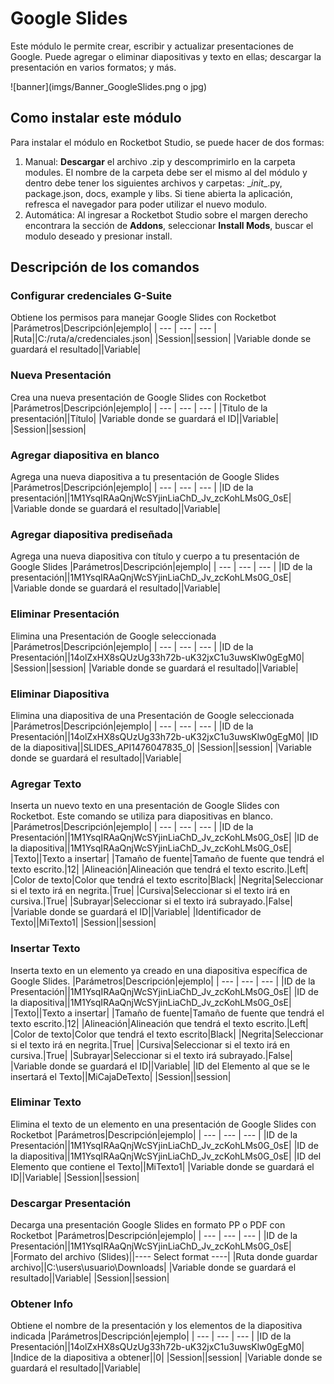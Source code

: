 



# Google Slides
  
Este módulo le permite crear, escribir y actualizar presentaciones de Google. Puede agregar o eliminar diapositivas y texto en ellas; descargar la presentación en varios formatos; y más.  

  
![banner](imgs/Banner_GoogleSlides.png o jpg)


## Como instalar este módulo
  
Para instalar el módulo en Rocketbot Studio, se puede hacer de dos formas:
1. Manual: __Descargar__ el archivo .zip y descomprimirlo en la carpeta modules. El nombre de la carpeta debe ser el mismo al del módulo y dentro debe tener los siguientes archivos y carpetas: \__init__.py, package.json, docs, example y libs. Si tiene abierta la aplicación, refresca el navegador para poder utilizar el nuevo modulo.
2. Automática: Al ingresar a Rocketbot Studio sobre el margen derecho encontrara la sección de **Addons**, seleccionar **Install Mods**, buscar el modulo deseado y presionar install.  


## Descripción de los comandos

### Configurar credenciales G-Suite
  
Obtiene los permisos para manejar Google Slides con Rocketbot
|Parámetros|Descripción|ejemplo|
| --- | --- | --- |
|Ruta||C:/ruta/a/credenciales.json|
|Session||session|
|Variable donde se guardará el resultado||Variable|

### Nueva Presentación
  
Crea una nueva presentación de Google Slides con Rocketbot
|Parámetros|Descripción|ejemplo|
| --- | --- | --- |
|Titulo de la presentación||Título|
|Variable donde se guardará el ID||Variable|
|Session||session|

### Agregar diapositiva en blanco
  
Agrega una nueva diapositiva a tu presentación de Google Slides
|Parámetros|Descripción|ejemplo|
| --- | --- | --- |
|ID de la presentación||1M1YsqIRAaQnjWcSYjinLiaChD_Jv_zcKohLMs0G_0sE|
|Variable donde se guardará el resultado||Variable|

### Agregar diapositiva prediseñada
  
Agrega una nueva diapositiva con título y cuerpo a tu presentación de Google Slides
|Parámetros|Descripción|ejemplo|
| --- | --- | --- |
|ID de la presentación||1M1YsqIRAaQnjWcSYjinLiaChD_Jv_zcKohLMs0G_0sE|
|Variable donde se guardará el resultado||Variable|

### Eliminar Presentación
  
Elimina una Presentación de Google seleccionada
|Parámetros|Descripción|ejemplo|
| --- | --- | --- |
|ID de la Presentación||14olZxHX8sQUzUg33h72b-uK32jxC1u3uwsKlw0gEgM0|
|Session||session|
|Variable donde se guardará el resultado||Variable|

### Eliminar Diapositiva
  
Elimina una diapositiva de una Presentación de Google seleccionada
|Parámetros|Descripción|ejemplo|
| --- | --- | --- |
|ID de la Presentación||14olZxHX8sQUzUg33h72b-uK32jxC1u3uwsKlw0gEgM0|
|ID de la diapositiva||SLIDES_API1476047835_0|
|Session||session|
|Variable donde se guardará el resultado||Variable|

### Agregar Texto
  
Inserta un nuevo texto en una presentación de Google Slides con Rocketbot. Este comando se utiliza para diapositivas en blanco.
|Parámetros|Descripción|ejemplo|
| --- | --- | --- |
|ID de la Presentación||1M1YsqIRAaQnjWcSYjinLiaChD_Jv_zcKohLMs0G_0sE|
|ID de la diapositiva||1M1YsqIRAaQnjWcSYjinLiaChD_Jv_zcKohLMs0G_0sE|
|Texto||Texto a insertar|
|Tamaño de fuente|Tamaño de fuente que tendrá el texto escrito.|12|
|Alineación|Alineación que tendrá el texto escrito.|Left|
|Color de texto|Color que tendrá el texto escrito|Black|
|Negrita|Seleccionar si el texto irá en negrita.|True|
|Cursiva|Seleccionar si el texto irá en cursiva.|True|
|Subrayar|Seleccionar si el texto irá subrayado.|False|
|Variable donde se guardará el ID||Variable|
|Identificador de Texto||MiTexto1|
|Session||session|

### Insertar Texto
  
Inserta texto en un elemento ya creado en una diapositiva específica de Google Slides.
|Parámetros|Descripción|ejemplo|
| --- | --- | --- |
|ID de la Presentación||1M1YsqIRAaQnjWcSYjinLiaChD_Jv_zcKohLMs0G_0sE|
|ID de la diapositiva||1M1YsqIRAaQnjWcSYjinLiaChD_Jv_zcKohLMs0G_0sE|
|Texto||Texto a insertar|
|Tamaño de fuente|Tamaño de fuente que tendrá el texto escrito.|12|
|Alineación|Alineación que tendrá el texto escrito.|Left|
|Color de texto|Color que tendrá el texto escrito|Black|
|Negrita|Seleccionar si el texto irá en negrita.|True|
|Cursiva|Seleccionar si el texto irá en cursiva.|True|
|Subrayar|Seleccionar si el texto irá subrayado.|False|
|Variable donde se guardará el ID||Variable|
|ID del Elemento al que se le insertará el Texto||MiCajaDeTexto|
|Session||session|

### Eliminar Texto
  
Elimina el texto de un elemento en una presentación de Google Slides con Rocketbot
|Parámetros|Descripción|ejemplo|
| --- | --- | --- |
|ID de la Presentación||1M1YsqIRAaQnjWcSYjinLiaChD_Jv_zcKohLMs0G_0sE|
|ID de la diapositiva||1M1YsqIRAaQnjWcSYjinLiaChD_Jv_zcKohLMs0G_0sE|
|ID del Elemento que contiene el Texto||MiTexto1|
|Variable donde se guardará el ID||Variable|
|Session||session|

### Descargar Presentación
  
Decarga una presentación Google Slides en formato PP o PDF con Rocketbot
|Parámetros|Descripción|ejemplo|
| --- | --- | --- |
|ID de la Presentación||1M1YsqIRAaQnjWcSYjinLiaChD_Jv_zcKohLMs0G_0sE|
|Formato del archivo (Slides)||---- Select format ----|
|Ruta donde guardar archivo||C:\users\usuario\Downloads|
|Variable donde se guardará el resultado||Variable|
|Session||session|

### Obtener Info
  
Obtiene el nombre de la presentación y los elementos de la diapositiva indicada
|Parámetros|Descripción|ejemplo|
| --- | --- | --- |
|ID de la Presentación||14olZxHX8sQUzUg33h72b-uK32jxC1u3uwsKlw0gEgM0|
|Indice de la diapositiva a obtener||0|
|Session||session|
|Variable donde se guardará el resultado||Variable|
